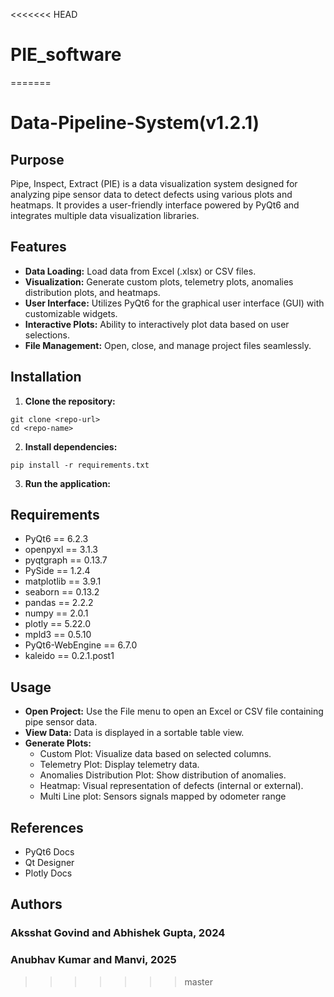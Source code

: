<<<<<<< HEAD
# PIE_software
=======
# Data-Pipeline-System(v1.2.1)

## Purpose

Pipe, Inspect, Extract (PIE) is a data visualization system designed for analyzing pipe sensor data to detect defects using various plots and heatmaps. It provides a user-friendly interface powered by PyQt6 and integrates multiple data visualization libraries.


## Features

- **Data Loading:** Load data from Excel (.xlsx) or CSV files.
- **Visualization:** Generate custom plots, telemetry plots, anomalies distribution plots, and heatmaps.
- **User Interface:** Utilizes PyQt6 for the graphical user interface (GUI) with customizable widgets.
- **Interactive Plots:** Ability to interactively plot data based on user selections.
- **File Management:** Open, close, and manage project files seamlessly.


## Installation

1. **Clone the repository:**
```
git clone <repo-url>
cd <repo-name>
```

2. **Install dependencies:**
```
pip install -r requirements.txt
```

3. **Run the application:**

## Requirements

- PyQt6 == 6.2.3
- openpyxl == 3.1.3
- pyqtgraph == 0.13.7
- PySide == 1.2.4
- matplotlib == 3.9.1
- seaborn == 0.13.2
- pandas == 2.2.2
- numpy == 2.0.1
- plotly == 5.22.0
- mpld3 == 0.5.10
- PyQt6-WebEngine == 6.7.0
- kaleido == 0.2.1.post1

## Usage

- **Open Project:** Use the File menu to open an Excel or CSV file containing pipe sensor data.
- **View Data:** Data is displayed in a sortable table view.
- **Generate Plots:**
    - Custom Plot: Visualize data based on selected columns.
    - Telemetry Plot: Display telemetry data.
    - Anomalies Distribution Plot: Show distribution of anomalies.
    - Heatmap: Visual representation of defects (internal or external).
    - Multi Line plot: Sensors signals mapped by odometer range

## References

* PyQt6 Docs
* Qt Designer
* Plotly Docs

## Authors

### Aksshat Govind and Abhishek Gupta, 2024 
### Anubhav Kumar and Manvi, 2025
>>>>>>> master
